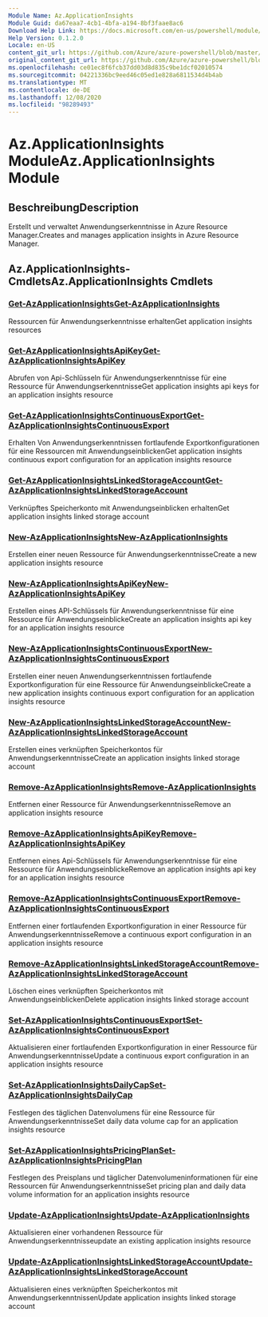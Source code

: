 ```yaml
---
Module Name: Az.ApplicationInsights
Module Guid: da67eaa7-4cb1-4bfa-a194-8bf3faae8ac6
Download Help Link: https://docs.microsoft.com/en-us/powershell/module/az.applicationinsights
Help Version: 0.1.2.0
Locale: en-US
content_git_url: https://github.com/Azure/azure-powershell/blob/master/src/ApplicationInsights/ApplicationInsights/help/Az.ApplicationInsights.md
original_content_git_url: https://github.com/Azure/azure-powershell/blob/master/src/ApplicationInsights/ApplicationInsights/help/Az.ApplicationInsights.md
ms.openlocfilehash: ce01ec8f6fcb37dd03d8d835c9be1dcf02010574
ms.sourcegitcommit: 04221336bc9eed46c05ed1e828a6811534d4b4ab
ms.translationtype: MT
ms.contentlocale: de-DE
ms.lasthandoff: 12/08/2020
ms.locfileid: "98289493"
---
```

# <span data-ttu-id="58f66-101">Az.ApplicationInsights Module</span><span class="sxs-lookup"><span data-stu-id="58f66-101">Az.ApplicationInsights Module</span></span>
## <span data-ttu-id="58f66-102">Beschreibung</span><span class="sxs-lookup"><span data-stu-id="58f66-102">Description</span></span>
<span data-ttu-id="58f66-103">Erstellt und verwaltet Anwendungserkenntnisse in Azure Resource Manager.</span><span class="sxs-lookup"><span data-stu-id="58f66-103">Creates and manages application insights in Azure Resource Manager.</span></span>

## <span data-ttu-id="58f66-104">Az.ApplicationInsights-Cmdlets</span><span class="sxs-lookup"><span data-stu-id="58f66-104">Az.ApplicationInsights Cmdlets</span></span>
### [<span data-ttu-id="58f66-105">Get-AzApplicationInsights</span><span class="sxs-lookup"><span data-stu-id="58f66-105">Get-AzApplicationInsights</span></span>](Get-AzApplicationInsights.md)
<span data-ttu-id="58f66-106">Ressourcen für Anwendungserkenntnisse erhalten</span><span class="sxs-lookup"><span data-stu-id="58f66-106">Get application insights resources</span></span>

### [<span data-ttu-id="58f66-107">Get-AzApplicationInsightsApiKey</span><span class="sxs-lookup"><span data-stu-id="58f66-107">Get-AzApplicationInsightsApiKey</span></span>](Get-AzApplicationInsightsApiKey.md)
<span data-ttu-id="58f66-108">Abrufen von Api-Schlüsseln für Anwendungserkenntnisse für eine Ressource für Anwendungserkenntnisse</span><span class="sxs-lookup"><span data-stu-id="58f66-108">Get application insights api keys for an application insights resource</span></span>

### [<span data-ttu-id="58f66-109">Get-AzApplicationInsightsContinuousExport</span><span class="sxs-lookup"><span data-stu-id="58f66-109">Get-AzApplicationInsightsContinuousExport</span></span>](Get-AzApplicationInsightsContinuousExport.md)
<span data-ttu-id="58f66-110">Erhalten Von Anwendungserkenntnissen fortlaufende Exportkonfigurationen für eine Ressourcen mit Anwendungseinblicken</span><span class="sxs-lookup"><span data-stu-id="58f66-110">Get application insights continuous export configuration for an application insights resource</span></span>

### [<span data-ttu-id="58f66-111">Get-AzApplicationInsightsLinkedStorageAccount</span><span class="sxs-lookup"><span data-stu-id="58f66-111">Get-AzApplicationInsightsLinkedStorageAccount</span></span>](Get-AzApplicationInsightsLinkedStorageAccount.md)
<span data-ttu-id="58f66-112">Verknüpftes Speicherkonto mit Anwendungseinblicken erhalten</span><span class="sxs-lookup"><span data-stu-id="58f66-112">Get application insights linked storage account</span></span>

### [<span data-ttu-id="58f66-113">New-AzApplicationInsights</span><span class="sxs-lookup"><span data-stu-id="58f66-113">New-AzApplicationInsights</span></span>](New-AzApplicationInsights.md)
<span data-ttu-id="58f66-114">Erstellen einer neuen Ressource für Anwendungserkenntnisse</span><span class="sxs-lookup"><span data-stu-id="58f66-114">Create a new application insights resource</span></span>

### [<span data-ttu-id="58f66-115">New-AzApplicationInsightsApiKey</span><span class="sxs-lookup"><span data-stu-id="58f66-115">New-AzApplicationInsightsApiKey</span></span>](New-AzApplicationInsightsApiKey.md)
<span data-ttu-id="58f66-116">Erstellen eines API-Schlüssels für Anwendungserkenntnisse für eine Ressource für Anwendungseinblicke</span><span class="sxs-lookup"><span data-stu-id="58f66-116">Create an application insights api key for an application insights resource</span></span>

### [<span data-ttu-id="58f66-117">New-AzApplicationInsightsContinuousExport</span><span class="sxs-lookup"><span data-stu-id="58f66-117">New-AzApplicationInsightsContinuousExport</span></span>](New-AzApplicationInsightsContinuousExport.md)
<span data-ttu-id="58f66-118">Erstellen einer neuen Anwendungserkenntnissen fortlaufende Exportkonfiguration für eine Ressource für Anwendungseinblicke</span><span class="sxs-lookup"><span data-stu-id="58f66-118">Create a new application insights continuous export configuration for an application insights resource</span></span>

### [<span data-ttu-id="58f66-119">New-AzApplicationInsightsLinkedStorageAccount</span><span class="sxs-lookup"><span data-stu-id="58f66-119">New-AzApplicationInsightsLinkedStorageAccount</span></span>](New-AzApplicationInsightsLinkedStorageAccount.md)
<span data-ttu-id="58f66-120">Erstellen eines verknüpften Speicherkontos für Anwendungserkenntnisse</span><span class="sxs-lookup"><span data-stu-id="58f66-120">Create an application insights linked storage account</span></span>

### [<span data-ttu-id="58f66-121">Remove-AzApplicationInsights</span><span class="sxs-lookup"><span data-stu-id="58f66-121">Remove-AzApplicationInsights</span></span>](Remove-AzApplicationInsights.md)
<span data-ttu-id="58f66-122">Entfernen einer Ressource für Anwendungserkenntnisse</span><span class="sxs-lookup"><span data-stu-id="58f66-122">Remove an application insights resource</span></span>

### [<span data-ttu-id="58f66-123">Remove-AzApplicationInsightsApiKey</span><span class="sxs-lookup"><span data-stu-id="58f66-123">Remove-AzApplicationInsightsApiKey</span></span>](Remove-AzApplicationInsightsApiKey.md)
<span data-ttu-id="58f66-124">Entfernen eines Api-Schlüssels für Anwendungserkenntnisse für eine Ressource für Anwendungseinblicke</span><span class="sxs-lookup"><span data-stu-id="58f66-124">Remove an application insights api key for an application insights resource</span></span>

### [<span data-ttu-id="58f66-125">Remove-AzApplicationInsightsContinuousExport</span><span class="sxs-lookup"><span data-stu-id="58f66-125">Remove-AzApplicationInsightsContinuousExport</span></span>](Remove-AzApplicationInsightsContinuousExport.md)
<span data-ttu-id="58f66-126">Entfernen einer fortlaufenden Exportkonfiguration in einer Ressource für Anwendungserkenntnisse</span><span class="sxs-lookup"><span data-stu-id="58f66-126">Remove a continuous export configuration in an application insights resource</span></span>

### [<span data-ttu-id="58f66-127">Remove-AzApplicationInsightsLinkedStorageAccount</span><span class="sxs-lookup"><span data-stu-id="58f66-127">Remove-AzApplicationInsightsLinkedStorageAccount</span></span>](Remove-AzApplicationInsightsLinkedStorageAccount.md)
<span data-ttu-id="58f66-128">Löschen eines verknüpften Speicherkontos mit Anwendungseinblicken</span><span class="sxs-lookup"><span data-stu-id="58f66-128">Delete application insights linked storage account</span></span>

### [<span data-ttu-id="58f66-129">Set-AzApplicationInsightsContinuousExport</span><span class="sxs-lookup"><span data-stu-id="58f66-129">Set-AzApplicationInsightsContinuousExport</span></span>](Set-AzApplicationInsightsContinuousExport.md)
<span data-ttu-id="58f66-130">Aktualisieren einer fortlaufenden Exportkonfiguration in einer Ressource für Anwendungserkenntnisse</span><span class="sxs-lookup"><span data-stu-id="58f66-130">Update a continuous export configuration in an application insights resource</span></span>

### [<span data-ttu-id="58f66-131">Set-AzApplicationInsightsDailyCap</span><span class="sxs-lookup"><span data-stu-id="58f66-131">Set-AzApplicationInsightsDailyCap</span></span>](Set-AzApplicationInsightsDailyCap.md)
<span data-ttu-id="58f66-132">Festlegen des täglichen Datenvolumens für eine Ressource für Anwendungserkenntnisse</span><span class="sxs-lookup"><span data-stu-id="58f66-132">Set daily data volume cap for an application insights resource</span></span>

### [<span data-ttu-id="58f66-133">Set-AzApplicationInsightsPricingPlan</span><span class="sxs-lookup"><span data-stu-id="58f66-133">Set-AzApplicationInsightsPricingPlan</span></span>](Set-AzApplicationInsightsPricingPlan.md)
<span data-ttu-id="58f66-134">Festlegen des Preisplans und täglicher Datenvolumeninformationen für eine Ressourcen für Anwendungserkenntnisse</span><span class="sxs-lookup"><span data-stu-id="58f66-134">Set pricing plan and daily data volume information for an application insights resource</span></span>

### [<span data-ttu-id="58f66-135">Update-AzApplicationInsights</span><span class="sxs-lookup"><span data-stu-id="58f66-135">Update-AzApplicationInsights</span></span>](Update-AzApplicationInsights.md)
<span data-ttu-id="58f66-136">Aktualisieren einer vorhandenen Ressource für Anwendungserkenntnisse</span><span class="sxs-lookup"><span data-stu-id="58f66-136">update an existing application insights resource</span></span>

### [<span data-ttu-id="58f66-137">Update-AzApplicationInsightsLinkedStorageAccount</span><span class="sxs-lookup"><span data-stu-id="58f66-137">Update-AzApplicationInsightsLinkedStorageAccount</span></span>](Update-AzApplicationInsightsLinkedStorageAccount.md)
<span data-ttu-id="58f66-138">Aktualisieren eines verknüpften Speicherkontos mit Anwendungserkenntnissen</span><span class="sxs-lookup"><span data-stu-id="58f66-138">Update application insights linked storage account</span></span>

